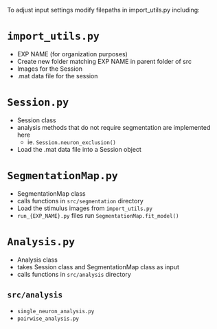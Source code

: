  

To adjust input settings modify filepaths in import_utils.py including: 

# `import_utils.py`
- EXP NAME (for organization purposes)
- Create new folder matching EXP NAME in parent folder of src 
- Images for the Session
- .mat data file for the session 

# `Session.py`
- Session class
- analysis methods that do not require segmentation are implemented here
    - ie. `Session.neuron_exclusion()`
- Load the .mat data file into a Session object 

# `SegmentationMap.py`
- SegmentationMap class
- calls functions in `src/segmentation` directory 
- Load the stimulus images from `import_utils.py`
- `run_{EXP_NAME}.py` files  run `SegmentationMap.fit_model()`

# `Analysis.py` 
- Analysis class 
- takes Session class and SegmentationMap class as input 
- calls functions in `src/analysis` directory
## `src/analysis` 
- `single_neuron_analysis.py`
- `pairwise_analysis.py`




